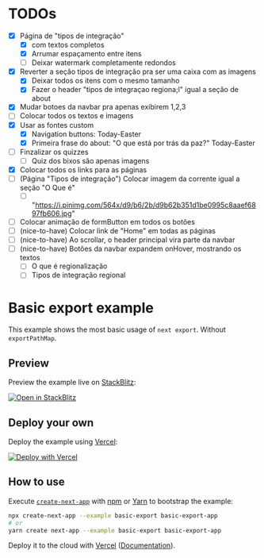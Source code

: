# TODOs
- [X] Página de "tipos de integração"
  - [X] com textos completos
  - [X] Arrumar espaçamento entre itens
  - [ ] Deixar watermark completamente redondos
- [X] Reverter a seção tipos de integração pra ser uma caixa com as imagens
  - [X] Deixar todos os itens com o mesmo tamanho
  - [X] Fazer o header "tipos de integraçao regiona;l" igual a seção de about
- [X] Mudar botoes da navbar pra apenas exibirem 1,2,3
- [ ] Colocar todos os textos e imagens
- [X] Usar as fontes custom
  - [X] Navigation buttons: Today-Easter
  - [X] Primeira frase do about: "O que está por trás da paz?" Today-Easter
- [ ] Finzalizar os quizzes
  - [ ] Quiz dos bixos são apenas imagens
- [X] Colocar todos os links para as páginas
- [ ] (Página "Tipos de integração") Colocar imagem da corrente igual a seção "O Que é" 
  - [ ] "https://i.pinimg.com/564x/d9/b6/2b/d9b62b351d1be0995c8aaef6897fb606.jpg"
- [ ] Colocar animação de formButton em todos os botões
- [ ] (nice-to-have) Colocar link de "Home" em todas as páginas
- [ ] (nice-to-have) Ao scrollar, o header principal vira parte da navbar
- [ ] (nice-to-have) Botões da navbar expandem onHover, mostrando os textos
  - [ ] O que é regionalização
  - [ ] Tipos de integração regional

# Basic export example

This example shows the most basic usage of `next export`. Without `exportPathMap`.

## Preview

Preview the example live on [StackBlitz](http://stackblitz.com/):

[![Open in StackBlitz](https://developer.stackblitz.com/img/open_in_stackblitz.svg)](https://stackblitz.com/github/vercel/next.js/tree/canary/examples/basic-export)

## Deploy your own

Deploy the example using [Vercel](https://vercel.com?utm_source=github&utm_medium=readme&utm_campaign=next-example):

[![Deploy with Vercel](https://vercel.com/button)](https://vercel.com/new/git/external?repository-url=https://github.com/vercel/next.js/tree/canary/examples/basic-export&project-name=basic-export&repository-name=basic-export)

## How to use

Execute [`create-next-app`](https://github.com/vercel/next.js/tree/canary/packages/create-next-app) with [npm](https://docs.npmjs.com/cli/init) or [Yarn](https://yarnpkg.com/lang/en/docs/cli/create/) to bootstrap the example:

```bash
npx create-next-app --example basic-export basic-export-app
# or
yarn create next-app --example basic-export basic-export-app
```

Deploy it to the cloud with [Vercel](https://vercel.com/new?utm_source=github&utm_medium=readme&utm_campaign=next-example) ([Documentation](https://nextjs.org/docs/deployment)).

